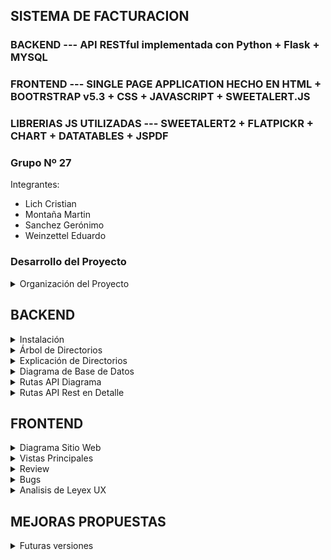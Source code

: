 ## SISTEMA DE FACTURACION 
### BACKEND --- API RESTful implementada con Python + Flask + MYSQL
### FRONTEND --- SINGLE PAGE APPLICATION HECHO EN HTML + BOOTRSTRAP v5.3 + CSS + JAVASCRIPT + SWEETALERT.JS
### LIBRERIAS JS UTILIZADAS --- SWEETALERT2 + FLATPICKR + CHART + DATATABLES + JSPDF


### Grupo Nº 27
Integrantes:
- Lich Cristian
- Montaña Martin
- Sanchez Gerónimo
- Weinzettel Eduardo

### Desarrollo del Proyecto

<details>
<summary>Organización del Proyecto</summary>
	
### Estructura del Repositorio
El desarrollo de nuestro proyecto se ha llevado a cabo de manera estructurada, dividiendo las tareas entre dos ramas principales: Backend y Frontend. GitHub ha sido la herramienta clave para gestionar el versionado de nuestro código, permitiéndonos colaborar de manera efectiva y mantener un flujo de trabajo organizado.

### Backend
En la rama Backend, nos centramos en la construcción de la APIRestful que sirve como columna vertebral de nuestra aplicación. Desde esta rama, se han creado las diversas funcionalidades, rutas y modelos de cada entidad de nuestra base de datos. Cada componente ha sido diseñado para garantizar un modelo generalizado y reutilizable.

### Frontend
En la rama Frontend, nos dedicamos a desarrollar la interfaz de usuario, utilizando HTML y Bootstrap como esqueleto principal. Estos componentes son responsables de recibir y mostrar los datos al usuario de manera intuitiva y atractiva. La integración con el backend se lleva a cabo mediante JavaScript vanilla, aprovechando las promesas para establecer una comunicación entre el cliente y el servidor.

### Validación y Pruebas
Una vez completada la fase inicial del desarrollo, nos centramos en la validación y prueba de nuestras implementaciones. Utilizamos Thunder Client como nuestra herramienta de testeo para comprobar las rutas de la API. Esto nos asegura que todas las operaciones se ejecuten según lo previsto y que la comunicación entre el frontend y el backend sea confiable.


Con esta sólida estructura y metodología de desarrollo, nuestro proyecto avanza hacia la creación de una aplicación robusta. La colaboración entre las ramas Backend y Frontend, respaldada por las capacidades de GitHub, nos permite mantener un código base coherente y escalable a medida que continuamos implementando nuevas funcionalidades y mejoras.

</details>



## BACKEND

<details>
<summary>Instalación</summary>
	
1. Crear directorio de proyecto (PROYECTO)

2. Crear entorno virtual    **py -3 -m venv .venv**

3. Activamos el entorno virtual  **.\.venv\Scripts\activate**

4. Creamos el archivo de requisitos
 - **requirements.txt**
	+ flask == 2.3.3
	+ flask-mysqldb == 1.0.1
	+ PyJWT == 2.8.0
	+ flask-cors

5. Instalar dependencias    **pip install -r requirements.txt** 

</details>

<details>
<summary>Árbol de Directorios</summary>

6. Crear estructura de directorios
	* /PROYECTO
		* /PROYECTO/backend/api
			+ /PROYECTO/backend/api/routes
				* /PROYECTO/backend/api/routes/client.py
			+ /PROYECTO/backend/api/models
				* /PROYECTO/backend/api/models/client.py
			+ /PROYECTO/backend/api/db
				* /PROYECTO/backend/api/db/dp.py
			+ /PROYECTO/backend/api/thunder-collection
			+ /PROYECTO/backend/api/__init__.py
			+ /PROYECTO/backend/api/utils.py
			+ /PROYECTO/backend/api/PWGenerator.py
		* /PROYECTO/backend/main.py
		* /PROYECTO/backend/requirements.txt
		* /PROYECTO/backend/endpointments.txt

  		* /PROYECTO/frontend
			+ /PROYECTO/frontend/img
    			+ /PROYECTO/frontend/js
      				* /PROYECTO/frontend/js/CRUD_clientes.js
      			+ /PROYECTO/frontend/styles
      		* /PROYECTO/frontend/dashboard.html
      		* /PROYECTO/frontend/index.html

</details>

<details>
<summary>Explicación de Directorios</summary>	

### Directorios 
+ /backend carpeta principal donde se concentra la logica del proyecto
+ /backend/api organiza la estructura interna de la aplicación.
+ /backend/api/routes contiene todos los archivos relacionados con las creaciones de rutas, cada uno agrupando las rutas referidas a un mismo recurso.
+ /backend/api/models contiene todos los archivos relacionados con las definiciones de clases, principalmente para facilitar el formateo de datos desde la BD en formato JSON.
+ /backend/api/db contiene lo relacionado a la configuración y conección a la BD.

+ /frontend carpeta principal donde se organiza los archivos HTML, CSS y Javascript
+ /frontend/js contiene los archivos necesarios para realizar los fetch al back y aplicar el dinamismo al sitio web
+ /frontend/styles contiene las hojas de estilo del sitio
+ /frontend- se encuentran los archivos HTML
</details>

<details>
<summary>Diagrama de Base de Datos</summary>

A continuación un diagrama de la base de datos implementada en mysql.
En el repositorio se encuentra el script para crear la misma.
	
![image](https://github.com/mmontana83/proyecto-upso/assets/101347311/ab5e6b80-e615-417d-bf7d-c5df1cd8457c)

En cuanto al acceso a la base de datos, se decidió por el uso de stored procedures en MySQL en lugar de ejecutar consultas directamente desde el lenguaje de programación. Esto tiene varias ventajas y puede ser conveniente en ciertos escenarios. A continuación algunas razones:

### Reutilización de Código:
Almacenar consultas complejas en un procedimiento almacenado permite reutilizar el código en diferentes partes de tu aplicación sin tener que repetir la lógica de la consulta en cada lugar. Esto facilita el mantenimiento y la consistencia del código.

### Seguridad:
Los procedimientos almacenados pueden proporcionar una capa adicional de seguridad al limitar el acceso directo a las tablas y vistas. Se pueden conceder permisos específicos solo para ejecutar el procedimiento almacenado y no directamente sobre las tablas, reduciendo así el riesgo de inyección de SQL.

### Optimización del Rendimiento:
Los stored procedures se pueden compilar y almacenar en caché, lo que puede mejorar el rendimiento en comparación con la ejecución de consultas directas desde el código. Esto es especialmente útil cuando se trata de consultas complejas que se ejecutan con frecuencia.

### Abstracción de la Lógica de Negocio:
Al mover la lógica de negocio a procedimientos almacenados, se puede separar claramente la capa de acceso a datos de la lógica de la aplicación. Esto mejora la modularidad y facilita futuros cambios en la lógica sin afectar directamente a las consultas en el código.

### Facilidad en Mantenimiento:
Cambios en la lógica de la base de datos, como ajustes en las consultas o la estructura de las tablas, pueden gestionarse de manera centralizada en el stored procedure sin necesidad de modificar el código de la aplicación.

### Transacciones:
Los stored procedures pueden contener transacciones, lo que permite ejecutar varias consultas como una única unidad atómica. Esto garantiza la consistencia de los datos, ya que todas las operaciones se realizan correctamente o ninguna se realiza.
Es importante mencionar que, si bien los stored procedures tienen ventajas, también tienen algunas desventajas, como una mayor complejidad en el manejo del código y una dependencia más fuerte de la base de datos específica. 
	
</details>

<details>
<summary>Rutas API Diagrama</summary>

![image](https://github.com/mmontana83/proyecto-upso/assets/101347311/935e448e-3f91-41fd-8877-d6fcb06e09e9)
	
</details>

<details>
<summary>Rutas API Rest en Detalle</summary>
	
<Rule '/login' (POST, OPTIONS) -> login>
- Parámetros de Entrada: Authentication <Username, Password>
- Json Body: None
- Json Salida: {"apellido", "email", "id_usuario", "nombre", "telefono", "token"}, 200, 401, 409

<Rule '/usuario/<id_usuario>/cliente' (GET, HEAD, OPTIONS) -> get_clientes_by_usuario>
- Parámetros de entrada: <id_usuario>
- Json Headers: user-id = <id_usuario>, x-access-token = token
- Json Body: None
- Json Respuesta: [{ "apellido", "condicionIVA", "direccion", "email", "empresa", "id_cliente", "nombre", "telefono"}, …], 200, 401, 409

<Rule '/usuario/<id_usuario>/cliente' (POST, OPTIONS) -> registrar_cliente>
- Parámetros de entrada: <id_usuario>
- Json Headers: user-id = <id_usuario>, x-access-token = token
- Json Body: {"id_cliente", "nombre", "apellido", "empresa",  "email", "telefono",  "direccion", "id_tipoCondicionIVA"}
- Json Respuesta: 200, 401, 409

<Rule '/usuario/<id_usuario>/cliente/<id_cliente>' (GET, HEAD, OPTIONS) -> get_cliente_by_id_cliente>
- Parámetros de entrada: <id_usuario>, <id_cliente>
- Json Headers: user-id = <id_usuario>, x-access-token = token
- Json Body: None
- Json Respuesta: { "apellido", "condicionIVA", "direccion", "email", "empresa", "estado", "id_cliente", "nombre", "telefono"}, 200, 401, 409

<Rule '/usuario/<id_usuario>/cliente/<id_cliente>' (POST, OPTIONS) -> actualizar_cliente>
- Parámetros de entrada: <id_usuario>, <id_cliente>
- Json Headers: user-id = <id_usuario>, x-access-token = token
- Json Body: { "nombre", "apellido", "empresa", "email", "telefono", "direccion", "id_tipoCondicionIVA"}
- Json Salida: Respuesta 200, 401, 409

<Rule '/usuario/<id_usuario>/cliente/<id_cliente>' (DELETE, OPTIONS) -> eliminar_cliente>
- Parámetros de entrada: <id_usuario>, <id_cliente>
- Json Headers: user-id = <id_usuario>, x-access-token = token
- Json Body: None
- Json Salida: Respuesta 200, 401, 409

<Rule '/usuario/<id_usuario>/cliente/<id_cliente>' (PUT, OPTIONS) -> alta_cliente>
- Parámetros de entrada: <id_usuario>, <id_cliente>
- Json Headers: user-id = <id_usuario>, x-access-token = token
- Json Body: None
- Json Salida: Respuesta 200, 401, 409

<Rule '/usuario/<id_usuario>/cliente/<id_cliente>/estado' (GET, HEAD, OPTIONS) -> get_estadocliente_by_id_cliente>
- Parámetros de entrada: <id_usuario>, <id_cliente>
- Json Headers: user-id = <id_usuario>, x-access-token = token
- Json Body: None
- Json Salida: Respuesta 200, 401, 409

<Rule '/usuario/<id_usuario>/facturas' (GET, HEAD, OPTIONS) -> get_facturas_by_usuario>
- Parámetros de entrada: <id_usuario>
- Json Headers: user-id = <id_usuario>, x-access-token = token
- Json Body: None
- Json Salida: [{"condicionIVA", "condicionVenta", "direccion", "fecha", "id_cliente", "nroFactura", "razonSocial", "telefono", "tipoFactura", "total"},…] 200, 401, 409

<Rule '/usuario/<id_usuario>/cliente/<id_cliente>/factura' (GET, HEAD, OPTIONS) -> get_facturas_by_cliente>
- Parámetros de entrada: <id_usuario>, <id_cliente>
- Json Headers: user-id = <id_usuario>, x-access-token = token
- Json Body: None
- Json Salida: [{"condicionIVA", "condicionVenta", "direccion", "fecha", "id_cliente", "nroFactura", "razonSocial", "telefono", "tipoFactura", "total"},…] 200, 401, 409

<Rule '/usuario/<id_usuario>/cliente/<id_cliente>/factura' (POST, OPTIONS) -> insertarFactura>
- Parámetros de entrada: <id_usuario>, <id_cliente>
- Json Headers: user-id = <id_usuario>, x-access-token = token
- Json Body: {"encabezado": {"fecha","total","id_tipoFactura","id_condicionVenta": 2},"detalle": [{"id_producto", "cantidad", "precio"},…]}
- Json Salida: Respuesta 200, 401, 409

<Rule '/usuario/<id_usuario>/cliente/<id_cliente>/factura/<nroFactura>' (GET, HEAD, OPTIONS) -> get_factura_by_cliente>
- Parámetros de entrada: <id_usuario>, <id_cliente>
- Json Headers: user-id = <id_usuario>, x-access-token = token
- Json Body: None
- Json Salida: [“encabezado”: {"condicionIVA", "condicionVenta", "direccion", "fecha", "id_cliente", "nroFactura", "razonSocial", "telefono", "tipoFactura", "total"}, “detalle”:[{"cantidad", "precio", "precioTotal", "producto"},…]] 200, 401, 409

<Rule '/usuario/<id_usuario>/ultimoNroFactura' (GET, HEAD, OPTIONS) -> get_ultimoNroFactura_by_usuario>
- Parámetros de entrada: <id_usuario>, <id_cliente>
- Json Headers: user-id = <id_usuario>, x-access-token = token
- Json Body: None
- Json Salida: {"id_cliente", "ultimoNroFactura"} 200, 401, 409

<Rule '/dashboard/listarTipoCondicionIVA' (GET, HEAD, OPTIONS) -> mostrarTipoCondicionIVA>
- Parámetros de entrada: None
- Json Headers: user-id = <id_usuario>, x-access-token = token
- Json Body: None
- Json Salida: [{"descripcion", "id_tipoCondicionIVA"},…], 200, 401, 409

<Rule '/dashboard/listarTipoFactura' (GET, HEAD, OPTIONS) -> mostrarTipoFactura>
- Parámetros de entrada: None
- Json Headers: user-id = <id_usuario>, x-access-token = token
- Json Body: None
- Json Salida: [{"id_tipoFactura", "tipoFactura"},…], 200, 401, 409

<Rule '/dashboard/listarTipoProducto' (GET, HEAD, OPTIONS) -> mostrarTipoProducto>
- Parámetros de entrada: None
- Json Headers: user-id = <id_usuario>, x-access-token = token
- Json Body: None
- Json Salida: [{"id_tipoProducto", "tipoProducto"},…], 200, 401, 409

<Rule '/dashboard/listarTipoCondicionVenta' (GET, HEAD, OPTIONS) -> mostrarTipoCondicionVenta>
- Parámetros de entrada: None
- Json Headers: user-id = <id_usuario>, x-access-token = token
- Json Body: None
- Json Salida: [{"descripcion ", "id_tipoCondicionVenta"},…], 200, 401, 409

<Rule '/usuario/<id_usuario>/dashboard/controlStock' (GET, HEAD, OPTIONS) -> get_controlStock>
- Parámetros de entrada: <id_usuario>
- Json Headers: user-id = <id_usuario>, x-access-token = token
- Json Body: None
- Json Salida: [{"Producto", "Stock"},…], 200, 401, 409

<Rule '/usuario/<id_usuario>/dashboard/historialVentas' (GET, HEAD, OPTIONS) -> get_historialVentas>
- Parámetros de entrada: <id_usuario>
- Json Headers: user-id = <id_usuario>, x-access-token = token
- Json Body: None
- Json Salida: {…,“2022”: {"Mes", "Venta"},…], “2023” : {"Mes", "Venta"},…],…}, 200, 401, 409

<Rule '/usuario/<id_usuario>/dashboard/movimientoStock' (GET, HEAD, OPTIONS) -> get_movimientoStock>
- Parámetros de entrada: <id_usuario>
- Json Headers: user-id = <id_usuario>, x-access-token = token
- Json Body: None
- Json Salida: [{"Cliente","Factura","Fecha", "Movimiento", "Precio", "Producto"},…], 200, 401, 409

<Rule '/usuario/<id_usuario>/dashboard/rankingVentasByCliente' (GET, HEAD, OPTIONS) -> get_rankingVentasByCliente>
- Parámetros de entrada: <id_usuario>
- Json Headers: user-id = <id_usuario>, x-access-token = token
- Json Body: None
- Json Salida: [{"Cliente","Venta"},…], 200, 401, 409

<Rule '/usuario/<id_usuario>/dashboard/rankingVentasByProducto' (GET, HEAD, OPTIONS) -> get_rankingVentasByProducto>
- Parámetros de entrada: <id_usuario>
- Json Headers: user-id = <id_usuario>, x-access-token = token
- Json Body: None
- Json Salida: [{"Producto","Venta"},…], 200, 401, 409

<Rule '/usuario/<id_usuario>/dashboard/rankingVentasByServicio' (GET, HEAD, OPTIONS) -> get_rankingVentasByServicio>
- Parámetros de entrada: <id_usuario>
- Json Headers: user-id = <id_usuario>, x-access-token = token
- Json Body: None
- Json Salida: [{"Servicio","Venta"},…], 200, 401, 409

<Rule '/usuario/<id_usuario>/dashboard/ventasTotales' (GET, HEAD, OPTIONS) -> get_ventasTotales>
- Parámetros de entrada: <id_usuario>
- Json Headers: user-id = <id_usuario>, x-access-token = token
- Json Body: None
- Json Salida: {“VentasTotales”}, 200, 401, 409

<Rule '/usuario/<id_usuario>/dashboard/ventasTotalesMesActual' (GET, HEAD, OPTIONS) -> get_ventasTotalesMesActual>
- Parámetros de entrada: <id_usuario>
- Json Headers: user-id = <id_usuario>, x-access-token = token
- Json Body: None
- Json Salida: {“VentasTotalesMesActual”}, 200, 401, 409

<Rule '/usuario/<id_usuario>/dashboard/clientesActivos' (GET, HEAD, OPTIONS) -> get_clientesActivos>
- Parámetros de entrada: <id_usuario>
- Json Headers: user-id = <id_usuario>, x-access-token = token
- Json Body: None
- Json Salida: {“ClientesActivos”}, 200, 401, 409

<Rule '/usuario/<id_usuario>/producto/<codigoProducto>' (POST, OPTIONS) -> actualizar_producto>
- Parámetros de entrada: <id_usuario>, <codigoProducto>
- Json Headers: user-id = <id_usuario>, x-access-token = token
- Json Body: { "producto", "descripcion", "precio", "stock", "id_tipoProducto"}
- Json Salida: Respuesta 200, 401, 409

<Rule '/usuario/<id_usuario>/producto/<codigoProducto>' (PUT, OPTIONS) -> post_alta_producto_by_usuario>
- Parámetros de entrada: <id_usuario>, <codigoProducto >
- Json Headers: user-id = <id_usuario>, x-access-token = token
- Json Body: None
- Json Salida: Respuesta 200, 401, 409

<Rule '/usuario/<id_usuario>/producto/<codigoProducto>' (GET, HEAD, OPTIONS) -> get_producto_by_id_usuario>
- Parámetros de entrada: <id_usuario>, <codigoProducto >
- Json Headers: user-id = <id_usuario>, x-access-token = token
- Json Body: None
- Json Salida: {"codigoProducto", "descripcion", "id_producto", "id_tipoProducto", "precio", "producto", "stock"} Respuesta 200, 401, 409

<Rule '/usuario/<id_usuario>/productos' (GET, HEAD, OPTIONS) -> get_productos_by_id_usuario>
- Parámetros de entrada: <id_usuario>, <codigoProducto >
- Json Headers: user-id = <id_usuario>, x-access-token = token
- Json Body: None
- Json Salida: [{"codigoProducto", "descripcion", "id_producto", "id_tipoProducto", "precio", "producto", "stock"},…] Respuesta 200, 401, 409

<Rule '/usuario/<id_usuario>/producto/<codigoProducto>' (DELETE, OPTIONS) -> eliminar_producto>
- Parámetros de entrada: <id_usuario>, <codigoProducto>
- Json Headers: user-id = <id_usuario>, x-access-token = token
- Json Body: None
- Json Salida: Respuesta 200, 401, 409

<Rule '/usuario/<id_usuario>/producto/' (POST, OPTIONS) -> insertar_producto>
- Parámetros de entrada: <id_usuario>
- Json Headers: user-id = <id_usuario>, x-access-token = token
- Json Body: {"codigoProducto”, “producto”, “descripción”, “precio”, “stock”, “id_tipoProducto”}
- Json Respuesta: 200, 401, 409

<Rule '/usuario/<id_usuario>/producto/<id_producto>/stock' (GET, HEAD, OPTIONS) -> get_stock_by_codigoProducto>])
- Parámetros de entrada: <id_usuario>, <id_producto>
- Json Headers: user-id = <id_usuario>, x-access-token = token
- Json Body: {"id_tipoProducto”, “stock”}
- Json Respuesta: 200, 401, 409

</details>

## FRONTEND

<details>
<summary>Diagrama Sitio Web</summary>

![image](https://github.com/mmontana83/proyecto-upso/assets/101347311/9fcc4099-5d76-488e-a0fa-81b20cd7a10a)

</details>

<details>
<summary>Vistas Principales</summary>
Lo primero que vemos al abrir la URL es la página de ingreso donde aparece la opción de Logueo. 
Es necesario tener una cuenta para acceder a las funcionalidades del sistema.

![image](https://github.com/mmontana83/proyecto-upso/assets/64754435/90d12db2-eb0c-4327-97d9-5020e6513438)

Luego de loguearse podemos comenzar a utilizar todas las funcionalidades que la página nos ofrece

![image](https://github.com/mmontana83/proyecto-upso/assets/64754435/73601054-e3c9-4407-b553-d91443ff5048)

####VISTA RESPONSIVE
La siguiente imagen ilustra cómo nuestra aplicación se ajusta a pantallas más pequeñas
manteniendo la usabilidad y proporcionando una experiencia fluida para los usuarios móviles.

![image](https://github.com/mmontana83/proyecto-upso/assets/64754435/068a4b50-f774-4a54-ab14-43565152556e)


</details>

<details>
<summary>Review</summary>

En la fase inicial de modelación de la base de datos, nos encontramos con ciertas dificultades, especialmente al abordar la pregunta crucial: ¿qué datos deben persistir en la tabla de facturas? La presencia de datos como el "Precio" tanto en la tabla de facturas como en la de productos generó un dilema inicial. A pesar de estos desafíos, pudimos superarlos a medida que avanzaba el proyecto.

Mientras el Backend trabajaba en la creación de las rutas, simultáneamente, el Frontend tomaba forma. Durante este proceso, surgieron diversas problemáticas que se resolvieron a medida que avanzábamos. El desarrollo del esqueleto HTML y CSS marcó el inicio del Frontend, pero en un punto crucial, tomamos la decisión de migrar hacia Bootstrap 5.3. Esta elección resultó ser un cambio acertado, ya que la flexibilidad de Bootstrap simplificó significativamente el diseño, sumando a la experiencia del usuario.

Enfrentamos un gran desafío al lidiar con la escasa experiencia en Javascript. Las horas de estudio y los tutoriales se convirtieron en una parte integral del proceso para lograr la conexión efectiva entre el Frontend y el Backend, así como la implementación de las diversas funcionalidades en cada sección de la aplicación.

Finalmente, nos sumergimos en la etapa de pruebas manuales, registrando y corrigiendo errores para depurar la aplicación. Aunque algunos problemas surgieron, solo un selecto grupo de ellos se incorporaron a nuestras correcciones finales. Esta experiencia, con sus altibajos, ha sido invaluable para el crecimiento del equipo y la mejora continua de nuestro proyecto. En conjunto, cada desafío superado ha contribuido a una aplicación más robusta y funcional.
</details>

<details>
<summary>Bugs</summary>
En este segmento se puede observar el trabajo que realizó el equipo para testear la App y se reportaron los siguientes bugs

![image](https://github.com/mmontana83/proyecto-upso/assets/64754435/0ba95737-c4c3-4e2e-9100-61a6dd4f8c5d)
![image](https://github.com/mmontana83/proyecto-upso/assets/64754435/e3381a27-de37-48a6-9eb3-f5bf977791ad)
![image](https://github.com/mmontana83/proyecto-upso/assets/64754435/f640da90-4cda-4752-a600-dd4e6e87d943)
![image](https://github.com/mmontana83/proyecto-upso/assets/64754435/ab83b436-50b3-4d31-be6f-6f76e8e36f90)

</details>

<details>
<summary>Analisis de Leyex UX</summary>

En esta sección, exploraremos las Leyes UX para evaluar el diseño de nuestra aplicación.

1. Ley de Hick: La aplicación sigue el principio de diseño sencillo e intuitivo, presentando funcionalidades básicas que no generan confusión en la realización de tareas específicas.

2. Ley de Fitts: En cuanto a la accesibilidad de las funciones, la aplicación ofrece diversas rutas para utilizarlas, brindando flexibilidad en la interacción del usuario.

3. Ley de Miller: Similar a la Ley de Hick, la aplicación presenta secciones claras y concisas, facilitando al usuario la exploración y utilización de todas las funcionalidades disponibles.

4. Ley de Jakob: La interfaz de la aplicación se asemeja a otras aplicaciones similares, proporcionando una experiencia de usabilidad consistente y familiar para el usuario.

5. Ley de Proximidad: La aplicación organiza su contenido en tres secciones principales: "Clientes", "Productos" y "Facturas", además de agrupar datos relevantes en una sección aparte llamada "Dashboard". Esta estructura mejora la navegabilidad y la comprensión de la información.

6. Ley de Pregnancia: A primera vista, el contenido principal se presenta de manera clara, con elementos cuidadosamente posicionados para una fácil distinción. La disposición visual contribuye a una experiencia de usuario efectiva y atractiva.

7.  Ley de Similitud o Semejanza: La aplicación utiliza una paleta de colores selecta, centrada principalmente en botones de tonalidad azul y botones grises para las diversas acciones. Esta consistencia visual contribuye a la claridad y coherencia del diseño. Además, las advertencias de errores o mensajes de éxito se presentan utilizando colores apropiados y predecibles, mejorando la comprensión y respuesta del usuario ante diferentes situaciones.


</details>



## MEJORAS PROPUESTAS
<details>>
<summary>Futuras versiones</summary>
	
* Se propone restringir el tipo de factura en base a la condición con respecto al IVA del cliente.
* Modificar los gráficos o forma en la cual se muestra el stock de los productos teniendo en cuenta las generalidades de las reglas de negocio.
* Utilizar API’s de terceros para mejorar el ingreso de datos o guardado de los mismos.
* Crear Nota de Crédito para anulación de Facturas.
* Que los productos con Stock 0 no se muestren o no se puedan seleccionar, para la compra.
* En el dashboard en la parte de Movimiento de Stock, al cambiar a la página siguiente te desplaza la misma y te corre de la vista de Mov. de Stock, cuando debería quedar en esa posición.
* En Agregar Cliente, el campo domicilio, debería abrirse en Provincia, Ciudad, Calle, Altura, Piso, Dep. así el sistema puede ser utilizado por usuarios con clientes en
varias provincias. Siendo más abarcativos podríamos agregar País, para aquellos que puedan vender al exterior.
* La Provincia, Ciudad y Calle (si agregamos País, también aplicaría) debería obtenerse de una Base de Datos, así evitamos errores de tipeo que distorsionen los datos de nuestra BD y ofrezca resultados de estadísticas poco confiables.
* Se podría implementar el envío de factura electrónica
* En la parte Factura,  Método de Pago se podría implementar el pago por medios electrónicos o con Aplicaciones.
* El stock podría ser un campo de Productos
* Se podría agregar un campo adicional por cada producto “stock mínimo”, que cuando el stock de ese producto llegue a esa cantidad, nos avise que hay que  realizar un pedido del producto. Este stock mínimo variará de acuerdo al producto y cuánto demore su proceso de reposición.

</details>